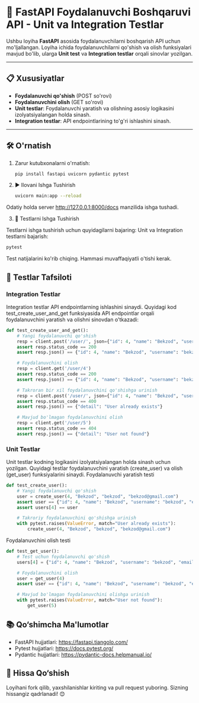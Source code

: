 # 🚀 FastAPI Foydalanuvchi Boshqaruvi API - Unit va Integration Testlar

Ushbu loyiha **FastAPI** asosida foydalanuvchilarni boshqarish API uchun mo'ljallangan. Loyiha ichida foydalanuvchilarni qo'shish va olish funksiyalari mavjud bo'lib, ularga **Unit test** va **Integration testlar** orqali sinovlar yozilgan.

---

## 📋 Xususiyatlar

- **Foydalanuvchi qo'shish** (POST so'rovi)
- **Foydalanuvchini olish** (GET so'rovi)
- **Unit testlar**: Foydalanuvchi yaratish va olishning asosiy logikasini izolyatsiyalangan holda sinash.
- **Integration testlar**: API endpointlarining to'g'ri ishlashini sinash.

---

## 🛠 O'rnatish

1. Zarur kutubxonalarni o'rnatish:
   ```bash
   pip install fastapi uvicorn pydantic pytest
   ```
2. ▶️ Ilovani Ishga Tushirish
   ```bash
   uvicorn main:app --reload
   ```
Odatiy holda server http://127.0.0.1:8000/docs manzilida ishga tushadi.

3. 🔧 Testlarni Ishga Tushirish

Testlarni ishga tushirish uchun quyidagilarni bajaring:
Unit va Integration testlarni bajarish:
   ```bash
   pytest
   ```
Test natijalarini ko'rib chiqing. Hammasi muvaffaqiyatli o'tishi kerak.

## 🧪 Testlar Tafsiloti

### Integration Testlar
Integration testlar API endpointlarning ishlashini sinaydi. Quyidagi kod test_create_user_and_get funksiyasida API endpointlar orqali foydalanuvchini yaratish va olishni sinovdan o'tkazadi:
```python
def test_create_user_and_get():
    # Yangi foydalanuvchi qo'shish
    resp = client.post('/user/', json={"id": 4, "name": "Bekzod", "username": "bekzod", "email": "bekzod@gmail.com"})
    assert resp.status_code == 200
    assert resp.json() == {"id": 4, "name": "Bekzod", "username": "bekzod", "email": "bekzod@gmail.com"}

    # Foydalanuvchini olish
    resp = client.get('/user/4')
    assert resp.status_code == 200
    assert resp.json() == {"id": 4, "name": "Bekzod", "username": "bekzod", "email": "bekzod@gmail.com"}

    # Takroran bir xil foydalanuvchini qo'shishga urinish
    resp = client.post('/user/', json={"id": 4, "name": "Bekzod", "username": "bekzod", "email": "bekzod@gmail.com"})
    assert resp.status_code == 400
    assert resp.json() == {"detail": "User already exists"}

    # Mavjud bo'lmagan foydalanuvchini olish
    resp = client.get('/user/5')
    assert resp.status_code == 404
    assert resp.json() == {"detail": "User not found"}
```
### Unit Testlar
Unit testlar kodning logikasini izolyatsiyalangan holda sinash uchun yozilgan. Quyidagi testlar foydalanuvchini yaratish (create_user) va olish (get_user) funksiyalarini sinaydi.
Foydalanuvchi yaratish testi
```python
def test_create_user():
    # Yangi foydalanuvchi qo'shish
    user = create_user(4, "Bekzod", "bekzod", "bekzod@gmail.com")
    assert user == {"id": 4, "name": "Bekzod", "username": "bekzod", "email": "bekzod@gmail.com"}
    assert users[4] == user

    # Takroriy foydalanuvchini qo'shishga urinish
    with pytest.raises(ValueError, match="User already exists"):
        create_user(4, "Bekzod", "bekzod", "bekzod@gmail.com")
```
Foydalanuvchini olish testi
```python
def test_get_user():
    # Test uchun foydalanuvchi qo'shish
    users[4] = {"id": 4, "name": "Bekzod", "username": "bekzod", "email": "bekzod@gmail.com"}

    # Foydalanuvchini olish
    user = get_user(4)
    assert user == {"id": 4, "name": "Bekzod", "username": "bekzod", "email": "bekzod@gmail.com"}

    # Mavjud bo'lmagan foydalanuvchini olishga urinish
    with pytest.raises(ValueError, match="User not found"):
        get_user(5)
```
## 📚 Qo‘shimcha Ma'lumotlar
- FastAPI hujjatlari: https://fastapi.tiangolo.com/
- Pytest hujjatlari: https://docs.pytest.org/
- Pydantic hujjatlari: https://pydantic-docs.helpmanual.io/

## 🌟 Hissa Qo‘shish
Loyihani fork qilib, yaxshilanishlar kiriting va pull request yuboring. Sizning hissangiz qadrlanadi! 😊




